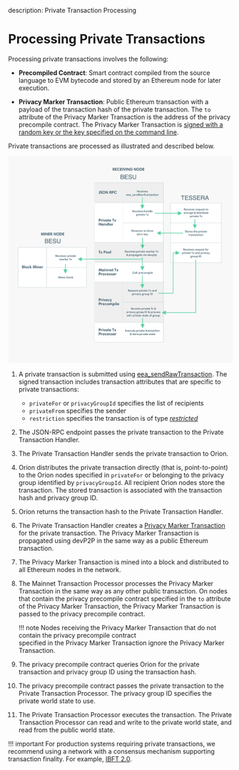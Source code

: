 description: Private Transaction Processing
<!--- END of page meta data -->

# Processing Private Transactions

Processing private transactions involves the following: 

- **Precompiled Contract**: Smart contract compiled from the source language to EVM bytecode and stored by an 
Ethereum node for later execution.

- **Privacy Marker Transaction**: Public Ethereum transaction with a payload of the transaction hash of the 
private transaction. The `to` attribute of the Privacy Marker Transaction is the address of the privacy precompile contract. 
The Privacy Marker Transaction is [signed with a random key or the key specified on the command line](../../HowTo/Use-Privacy/Sign-Privacy-Marker-Transactions.md).

Private transactions are processed as illustrated and described below.  

![Processing Private Transctions](../../images/PrivateTransactionProcessing.png)

1. A private transaction is submitted using [eea_sendRawTransaction](../../Reference/API-Methods.md#eea_sendrawtransaction). 
The signed transaction includes transaction attributes that are specific to private transactions: 

    * `privateFor` or `privacyGroupId` specifies the list of recipients
    * `privateFrom` specifies the sender
    * `restriction` specifies the transaction is of type [_restricted_](../Privacy/Privacy-Overview.md#private-transactions)
 
1. The JSON-RPC endpoint passes the private transaction to the Private Transaction Handler.

1. The Private Transaction Handler sends the private transaction to Orion. 

1. Orion distributes the private transaction directly (that is, point-to-point) to the Orion nodes specified 
in `privateFor` or belonging to the privacy group identified by `privacyGroupId`. All recipient Orion nodes store the transaction. 
The stored transaction is associated with the transaction hash and privacy group ID.

1. Orion returns the transaction hash to the Private Transaction Handler.
     
1. The Private Transaction Handler creates a [Privacy Marker Transaction](../Privacy/Privacy-Overview.md#privacy-concepts) for the private 
transaction. The Privacy Marker Transaction is propagated using devP2P in the same way as a public Ethereum transaction. 

1. The Privacy Marker Transaction is mined into a block and distributed to all Ethereum nodes in the network. 

1. The Mainnet Transaction Processor processes the Privacy Marker Transaction in the same way as any other public transaction. 
On nodes that contain the privacy precompile contract specified in the `to` attribute of the Privacy Marker Transaction, 
the Privacy Marker Transaction is passed to the privacy precompile contract.

    !!! note 
        Nodes receiving the Privacy Marker Transaction that do not contain the privacy precompile contract  
        specified in the Privacy Marker Transaction ignore the Privacy Marker Transaction. 

1. The privacy precompile contract queries Orion for the private transaction and privacy group ID using the 
transaction hash.

1. The privacy precompile contract passes the private transaction to the Private Transaction Processor.
The privacy group ID specifies the private world state to use. 

1. The Private Transaction Processor executes the transaction. The Private Transaction Processor can read and write to 
the private world state, and read from the public world state.

!!! important
    For production systems requiring private transactions, we recommend using a network 
    with a consensus mechanism supporting transaction finality. For example, [IBFT 2.0](../../HowTo/Configure/Consensus-Protocols/IBFT.md).
